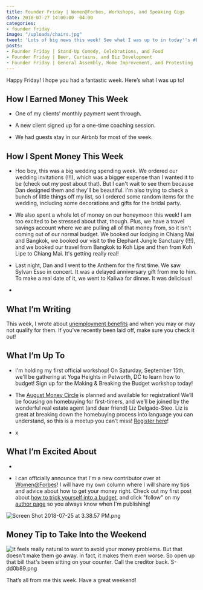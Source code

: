 ```yaml
---
title: Founder Friday | Women@Forbes, Workshops, and Speaking Gigs
date: 2018-07-27 14:00:00 -04:00
categories:
- founder friday
image: "/uploads/chairs.jpg"
tweet: 'Lots of big news this week! See what I was up to in today''s #FounderFriday. '
posts:
- Founder Friday | Stand-Up Comedy, Celebrations, and Food
- Founder Friday | Beer, Curtains, and Biz Development
- Founder Friday | General Assembly, Home Improvement, and Protesting
---
```


Happy Friday! I hope you had a fantastic week. Here’s what I was up to!

## **How I Earned Money This Week**

* One of my clients' monthly payment went through.

* A new client signed up for a one-time coaching session.

* We had guests stay in our Airbnb for most of the week.

## **How I Spent Money This Week**

* Hoo boy, this was a big wedding spending week. We ordered our wedding invitations (!!!), which was a bigger expense than I wanted it to be (check out my post about that). But I can't wait to see them because Dan designed them and they'll be beautiful. I'm also trying to check a bunch of little things off my list, so I ordered some random items for the wedding, including some decorations and gifts for the bridal party. 

* We also spent a whole lot of money on our honeymoon this week! I am too excited to be stressed about that, though. Plus, we have a travel savings account where we are pulling all of that money from, so it isn't coming out of our normal budget. We booked our lodging in Chiang Mai and Bangkok, we booked our visit to the Elephant Jungle Sanctuary (!!!), and we booked our travel from Bangkok to Koh Lipe and then from Koh Lipe to Chiang Mai. It's getting really real!

* Last night, Dan and I went to the Anthem for the first time. We saw Sylvan Esso in concert. It was a delayed anniversary gift from me to him. To make a real date of it, we went to Kaliwa for dinner. It was delicious!

* 

## **What I’m Writing**

This week, I wrote about [unemployment benefits](https://www.maggiegermano.com/blog/should-you-file-for-unemployment/) and when you may or may not qualify for them. If you've recently been laid off, make sure you check it out!

## **What I’m Up To**

* I'm holding my first official workshop! On Saturday, September 15th, we'll be gathering at Yoga Heights in Petworth, DC to learn how to budget! Sign up for the Making & Breaking the Budget workshop today!

* The [August Money Circle](https://www.maggiegermano.com/events/homebuying-for-newbies/) is planned and available for registration! We’ll be focusing on homebuying for first-timers, and we’ll be joined by the wonderful real estate agent (and dear friend) Liz Delgado-Steo. Liz is great at breaking down the homebuying process into language you can understand, so this is a meetup you can’t miss! [Register here](https://www.eventbrite.com/e/money-circle-homebuying-for-newbies-tickets-48132651055)!

* x

## **What I’m Excited About**

* 

* I can officially announce that I'm a new contributor over at [Women@Forbes](https://www.forbes.com/sites/maggiegermano/)! I will have my own column where I will share my tips and advice about how to get your money right. Check out my first post about [how to trick yourself into a budget](https://www.forbes.com/sites/maggiegermano/2018/07/25/how-to-trick-yourself-into-sticking-to-a-budget/), and click "follow" on my [author page](https://www.forbes.com/sites/maggiegermano/#37ea97a87556) so you always know when I'm publishing!

![Screen Shot 2018-07-25 at 3.38.57 PM.png](/uploads/Screen%20Shot%202018-07-25%20at%203.38.57%20PM.png)

## **Money Tip to Take Into the Weekend**

![It feels really natural to want to avoid your money problems. But that doesn't make them go away. In fact, it makes them even worse. So open up that bill that's been sitting on your counter. Call the creditor back. S-dd0b89.png](/uploads/It%20feels%20really%20natural%20to%20want%20to%20avoid%20your%20money%20problems.%20But%20that%20doesn't%20make%20them%20go%20away.%20In%20fact,%20it%20makes%20them%20even%20worse.%20So%20open%20up%20that%20bill%20that's%20been%20sitting%20on%20your%20counter.%20Call%20the%20creditor%20back.%20S-dd0b89.png)

That’s all from me this week. Have a great weekend!